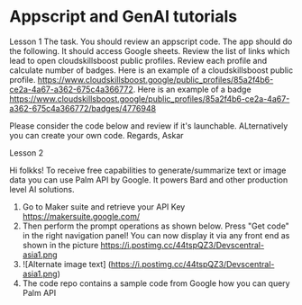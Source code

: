# Appscript and GenAI tutorials
Lesson 1
The task.
You should review an appscript code. The app should do the following. It should access Google sheets. Review the list of links which lead to open cloudskillsboost public profiles. Review each profile and calculate number of badges. Here is an example of a cloudskillsboost public profile. https://www.cloudskillsboost.google/public_profiles/85a2f4b6-ce2a-4a67-a362-675c4a366772. Here is an example of a badge https://www.cloudskillsboost.google/public_profiles/85a2f4b6-ce2a-4a67-a362-675c4a366772/badges/4776948

Please consider the code below and review if it's launchable. ALternatively you can create your own code. Regards, Askar


Lesson 2

Hi folkks! To receive free capabilities to generate/summarize text or image data you can use Palm API by Google. It powers Bard and other production level AI solutions. 
1. Go to Maker suite and retrieve your API Key https://makersuite.google.com/
2. Then perform the prompt operations as shown below. Press "Get code" in the right navigation panel! You can now display it via any front end as shown in the picture https://i.postimg.cc/44tspQZ3/Devscentral-asia1.png
3. ![Alternate image text] (https://i.postimg.cc/44tspQZ3/Devscentral-asia1.png)
4. The code repo contains a sample code from Google how you can query Palm API
